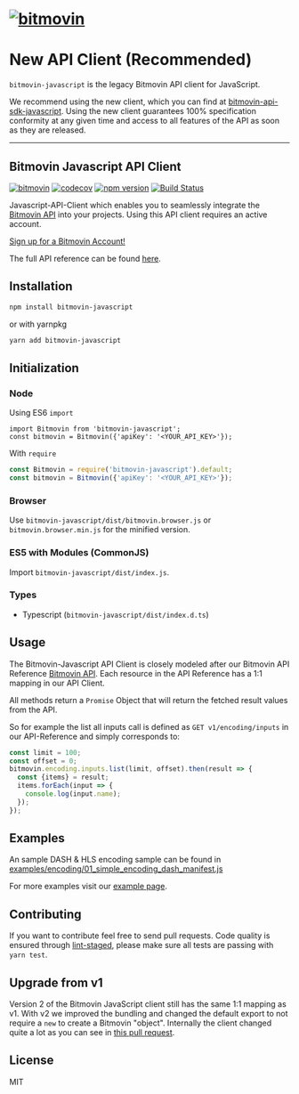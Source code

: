 # [![bitmovin](http://bitmovin-a.akamaihd.net/webpages/bitmovin-logo-github.png)](http://www.bitmovin.com)

# New API Client (Recommended)

`bitmovin-javascript` is the legacy Bitmovin API client for JavaScript. 

We recommend using the new client, which you can find at [bitmovin-api-sdk-javascript](https://github.com/bitmovin/bitmovin-api-sdk-javascript). Using the new client guarantees 100% specification conformity at any given time and access to all features of the API as soon as they are released.

---

## Bitmovin Javascript API Client 
[![bitmovin](http://bitmovin-a.akamaihd.net/webpages/bitmovin-logo-github.png)](http://www.bitmovin.com)
[![codecov](https://codecov.io/gh/bitmovin/bitmovin-javascript/branch/develop/graph/badge.svg?token=XNzQalljOE)](https://codecov.io/gh/bitmovin/bitmovin-javascript)
[![npm version](https://badge.fury.io/js/bitmovin-javascript.svg)](https://badge.fury.io/js/bitmovin-javascript)
[![Build Status](https://travis-ci.org/bitmovin/bitmovin-javascript.svg?branch=develop)](https://travis-ci.org/bitmovin/bitmovin-javascript)

Javascript-API-Client which enables you to seamlessly integrate the [Bitmovin API](https://bitmovin.com/encoding-documentation/bitmovin-api) into your projects.
Using this API client requires an active account.

[Sign up for a Bitmovin Account!](https://dashboard.bitmovin.com/signup)

The full API reference can be found [here](https://bitmovin.com/encoding-documentation/bitmovin-api/).

Installation 
------------

``` bash
npm install bitmovin-javascript
```
or with yarnpkg
``` bash
yarn add bitmovin-javascript
```

Initialization
----------

### Node

Using ES6 `import`
```es6
import Bitmovin from 'bitmovin-javascript';
const bitmovin = Bitmovin({'apiKey': '<YOUR_API_KEY>'});
```

With `require`
```js
const Bitmovin = require('bitmovin-javascript').default;
const bitmovin = Bitmovin({'apiKey': '<YOUR_API_KEY>'});
```

### Browser

Use `bitmovin-javascript/dist/bitmovin.browser.js` or `bitmovin.browser.min.js` for the minified version.

### ES5 with Modules (CommonJS)

Import `bitmovin-javascript/dist/index.js`.

### Types

- Typescript (`bitmovin-javascript/dist/index.d.ts`)

Usage
-----------

The Bitmovin-Javascript API Client is closely modeled after our Bitmovin API Reference [Bitmovin API](https://bitmovin.com/encoding-documentation/bitmovin-api/).
Each resource in the API Reference has a 1:1 mapping in our API Client.

All methods return a `Promise` Object that will return the fetched result values from the API.

So for example the list all inputs call is defined as `GET v1/encoding/inputs` in our API-Reference and simply corresponds to:

```js
const limit = 100;
const offset = 0;
bitmovin.encoding.inputs.list(limit, offset).then(result => {
  const {items} = result;
  items.forEach(input => {
    console.log(input.name);
  });
});
```

Examples
-----------

An sample DASH & HLS encoding sample can be found in [examples/encoding/01_simple_encoding_dash_manifest.js](https://github.com/bitmovin/bitmovin-javascript/blob/develop/examples/encoding/01_simple_encoding_dash_manifest.js)

For more examples visit our [example page](https://github.com/bitmovin/bitmovin-javascript/tree/develop/examples/encoding).

Contributing
-----------

If you want to contribute feel free to send pull requests. Code quality is ensured through [lint-staged](https://github.com/okonet/lint-staged), please make sure all tests are passing with `yarn test`.

Upgrade from v1
----------------

Version 2 of the Bitmovin JavaScript client still has the same 1:1 mapping as v1. With v2 we improved the bundling and changed the default export to not require a `new` to create a Bitmovin "object".
Internally the client changed quite a lot as you can see in [this pull request](https://github.com/bitmovin/bitmovin-javascript/pull/62).

License
-----------
MIT
